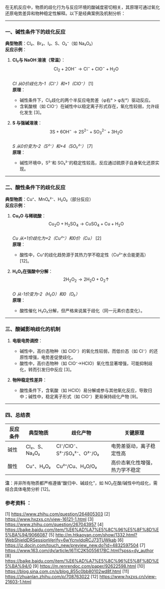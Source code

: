 在无机反应中，物质的歧化行为与反应环境的酸碱度密切相关，其原理可通过氧化还原电势差异和物种稳定性解释。以下是经典案例及机制分析：

---

### **一、碱性条件下的歧化反应**
**典型物质**：Cl₂、Br₂、I₂、S、O₂⁻（如 Na₂O₂）  
**反应示例**：  
1. **Cl₂与 NaOH 溶液（常温）**：  
   $$ \text{Cl}_2 + 2\text{OH}^- → \text{Cl}^- + \text{ClO}^- + \text{H}_2\text{O} $$  
   *Cl 从0价歧化为-1（Cl⁻）和+1（ClO⁻）* [1]  
   **原理**：  
   - 碱性条件下，Cl₂歧化的两个半反应电势差（φ右° > φ左°）驱动反应。  
   - 含氧酸根（如 ClO⁻）在碱性中以稳定离子形式存在，氧化性较弱，允许歧化发生 [3]。

1. **S 与强碱溶液**：  
   $$ 3\text{S} + 6\text{OH}^- → 2\text{S}^{2-} + \text{SO}_3^{2-} + 3\text{H}_2\text{O} $$  
   *S 从0价变为-2（S²⁻）和+4（SO₃²⁻）* [7]  
   **原理**：  
   - 碱性环境中，S²⁻和 SO₃²⁻的稳定性较高，反应通过硫原子自身氧化还原实现。

---

### **二、酸性条件下的歧化反应**
**典型物质**：Cu⁺、MnO₄²⁻、H₂O₂（部分反应）  
**反应示例**：  
1. **Cu₂O 与稀硫酸**：  
   $$ \text{Cu}_2\text{O} + \text{H}_2\text{SO}_4 → \text{CuSO}_4 + \text{Cu} + \text{H}_2\text{O} $$  
   *Cu 从+1价歧化为+2（Cu²⁺）和0价（Cu）* [2]  
   **原理**：  
   - 酸性中，Cu⁺的歧化趋势源于其热力学不稳定性（Cu²⁺水合能更高） [12]。

2. **H₂O₂在强酸中分解**：  
   $$ 2\text{H}_2\text{O}_2 → 2\text{H}_2\text{O} + \text{O}_2↑ $$  
   *O 从-1价变为-2（H₂O）和0（O₂）*  
   **原理**：  
   - 酸性催化 H₂O₂分解，但严格来说属于歧化（同一元素价态变化）。

---

### **三、酸碱影响歧化的机制**
1. **电极电势调控**：  
   - 碱性中，高价态物种（如 ClO⁻）的氧化性较弱，而低价态（如 Cl⁻）的还原性增强，电势差促使歧化。  
   - 酸性中，高价态物种（如 ClO⁻→HClO）氧化性显著增强，可能抑制歧化，转而引发归中反应 [3]。

2. **物种稳定性差异**：  
   - 酸性条件下，含氧酸（如 HClO）易分解或参与其他氧化反应，导致归中；碱性中，稳定离子形式（如 ClO⁻）更易保持歧化产物 [9]。

---

### **四、总结表**
| 反应条件 | 典型物质       | 歧化产物                     | 关键原理                     |
|----------|----------------|------------------------------|------------------------------|
| 碱性     | Cl₂、S、Na₂O₂  | Cl⁻/ClO⁻、S²⁻/SO₃²⁻、O²⁻/O₂ | 电势差驱动，离子稳定性高     |
| 酸性     | Cu⁺、H₂O₂      | Cu²⁺/Cu、H₂O/O₂              | 高价态氧化性增强，热力学不稳定 |

**注**：并非所有物质都严格遵循“酸归中、碱歧化”，如 NO₂在酸/碱性中均歧化，需结合具体电势分析 [12]。

### 参考资料 ：
[1] https://www.zhihu.com/question/264805303
[2] https://www.hxzxs.cn/view-16121-1.html
[3] https://www.zhihu.com/question/267043957
[4] https://baike.baidu.com/item/%E6%AD%A7%E5%8C%96%E5%8F%8D%E5%BA%94/9066087
[5] http://m.htkaoyan.com/show/1332.html?WebShieldDRSessionVerify=6wYcnvldoRCJ73TUWkab
[6] https://jz.docin.com/touch_new/preview_new.do?id=4832597504
[7] https://www.163.com/dy/article/I6TIC2K5055617BC.html?spss=dy_author
[8] https://baike.baidu.com/item/%E6%AD%A7%E5%8C%96%E5%8F%8D%E5%BA%94/0
[9] https://m.renrendoc.com/paper/92622598.html
[10] https://blog.sina.com.cn/s/blog_855c0bb80102wd8f.html
[11] https://zhuanlan.zhihu.com/p/708763022
[12] https://www.hxzxs.cn/view-21603-1.html